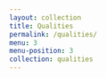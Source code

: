 ```yaml
---
layout: collection
title: Qualities
permalink: /qualities/
menu: 3
menu-position: 3
collection: qualities
---
```

